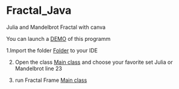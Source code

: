# Fractal_Java
Julia and Mandelbrot Fractal with canva

You can launch a [DEMO](Fractals/) of this programm

1.Import the folder [Folder](Fractals/) to your IDE 

2. Open the class [Main class](Fractals/src/FractalPanel.java) and choose your favorite set Julia or Mandelbrot line 23 

4. run Fractal Frame [Main class](Fractals/src/FractalFrame.java)





